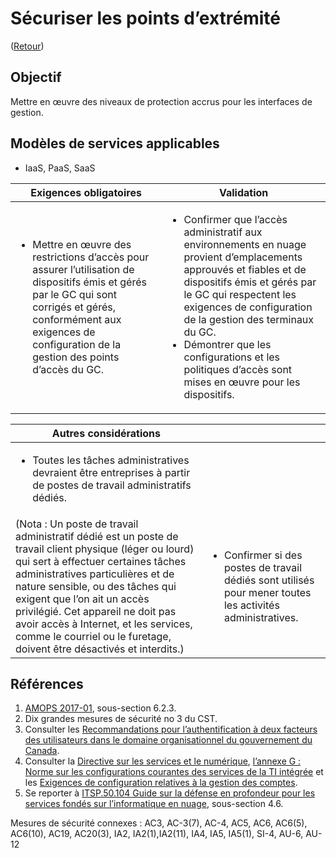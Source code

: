 # Sécuriser les points d’extrémité

([Retour](../README.md))

## Objectif

Mettre en œuvre des niveaux de protection accrus pour les interfaces de gestion.

## Modèles de services applicables

- IaaS, PaaS, SaaS

| Exigences obligatoires                                                                                                                                                                                                                                    | Validation                                                                                                                                                                                                                                                                                                                                                                           |
| --------------------------------------------------------------------------------------------------------------------------------------------------------------------------------------------------------------------------------------------------------- | ------------------------------------------------------------------------------------------------------------------------------------------------------------------------------------------------------------------------------------------------------------------------------------------------------------------------------------------------------------------------------------ |
| <ul><li>Mettre en œuvre des restrictions d’accès pour assurer l’utilisation de dispositifs émis et gérés par le GC qui sont corrigés et gérés, conformément aux exigences de configuration de la gestion des points d’accès du GC.</li></ul> | <ul><li>Confirmer que l’accès administratif aux environnements en nuage provient d’emplacements approuvés et fiables et de dispositifs émis et gérés par le GC qui respectent les exigences de configuration de la gestion des terminaux du GC.</li><li>Démontrer que les configurations et les politiques d’accès sont mises en œuvre pour les dispositifs.</li></ul> |

| Autres considérations                                                                                                             |                                                                                                                                                    |
| --------------------------------------------------------------------------------------------------------------------------------- | -------------------------------------------------------------------------------------------------------------------------------------------------- |
| <ul><li>Toutes les tâches administratives devraient être entreprises à partir de postes de travail administratifs dédiés.
(Nota : Un poste de travail administratif dédié est un poste de travail client physique (léger ou lourd) qui sert à effectuer certaines tâches administratives particulières et de nature sensible, ou des tâches qui exigent que l’on ait un accès privilégié. Cet appareil ne doit pas avoir accès à Internet, et les services, comme le courriel ou le furetage, doivent être désactivés et interdits.) </li></ul> | <ul><li>Confirmer si des postes de travail dédiés sont utilisés pour mener toutes les activités administratives.</li></ul> |

## Références

1. [AMOPS 2017-01](https://www.canada.ca/en/treasury-board-secretariat/services/access-information-privacy/security-identity-management/direction-secure-use-commercial-cloud-services-spin.html), sous-section 6.2.3.
2. Dix grandes mesures de sécurité no 3 du CST.
3. Consulter les [Recommandations pour l’authentification à deux facteurs des utilisateurs dans le domaine organisationnel du gouvernement du Canada](https://intranet.canada.ca/wg-tg/rtua-rafu-eng.asp).
4. Consulter la [Directive sur les services et le numérique](https://www.tbs-sct.canada.ca/pol/doc-fra.aspx?id=32601), [l’annexe G : Norme sur les configurations courantes des services de la TI intégrée](https://www.tbs-sct.canada.ca/pol/doc-fra.aspx?id=32713) et les [Exigences de configuration relatives à la gestion des comptes](https://www.canada.ca/fr/gouvernement/systeme/gouvernement-numerique/politiques-normes/configurations-courantes-services-ti-integree/comptes.html).
5. Se reporter à [ITSP.50.104 Guide sur la défense en profondeur pour les services fondés sur l’informatique en nuage](https://cyber.gc.ca/fr/orientation/guide-sur-la-defense-en-profondeur-pour-les-services-fondes-sur-linfonuagique-itsp50104), sous-section 4.6.

Mesures de sécurité connexes : AC3, AC-3(7), AC-4, AC5, AC6, AC6(5), AC6(10), AC19, AC20(3), IA2, IA2(1),IA2(11), IA4, IA5, IA5(1), SI-4, AU-6, AU-12
